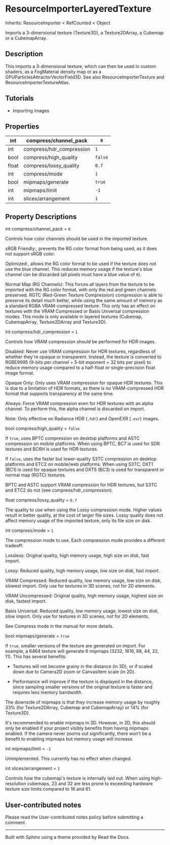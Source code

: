 # ResourceImporterLayeredTexture

Inherits: ResourceImporter < RefCounted < Object

Imports a 3-dimensional texture (Texture3D), a Texture2DArray, a Cubemap or a
CubemapArray.

## Description

This imports a 3-dimensional texture, which can then be used in custom
shaders, as a FogMaterial density map or as a
GPUParticlesAttractorVectorField3D. See also ResourceImporterTexture and
ResourceImporterTextureAtlas.

## Tutorials

  * Importing images

## Properties

int | compress/channel_pack | `0`  
---|---|---  
int | compress/hdr_compression | `1`  
bool | compress/high_quality | `false`  
float | compress/lossy_quality | `0.7`  
int | compress/mode | `1`  
bool | mipmaps/generate | `true`  
int | mipmaps/limit | `-1`  
int | slices/arrangement | `1`  
  
## Property Descriptions

int compress/channel_pack = `0`

Controls how color channels should be used in the imported texture.

sRGB Friendly:, prevents the RG color format from being used, as it does not
support sRGB color.

Optimized:, allows the RG color format to be used if the texture does not use
the blue channel. This reduces memory usage if the texture's blue channel can
be discarded (all pixels must have a blue value of `0`).

Normal Map (RG Channels): This forces all layers from the texture to be
imported with the RG color format, with only the red and green channels
preserved. RGTC (Red-Green Texture Compression) compression is able to
preserve its detail much better, while using the same amount of memory as a
standard RGBA VRAM-compressed texture. This only has an effect on textures
with the VRAM Compressed or Basis Universal compression modes. This mode is
only available in layered textures (Cubemap, CubemapArray, Texture2DArray and
Texture3D).

int compress/hdr_compression = `1`

Controls how VRAM compression should be performed for HDR images.

Disabled: Never use VRAM compression for HDR textures, regardless of whether
they're opaque or transparent. Instead, the texture is converted to RGBE9995
(9-bits per channel + 5-bit exponent = 32 bits per pixel) to reduce memory
usage compared to a half-float or single-precision float image format.

Opaque Only: Only uses VRAM compression for opaque HDR textures. This is due
to a limitation of HDR formats, as there is no VRAM-compressed HDR format that
supports transparency at the same time.

Always: Force VRAM compression even for HDR textures with an alpha channel. To
perform this, the alpha channel is discarded on import.

Note: Only effective on Radiance HDR (`.hdr`) and OpenEXR (`.exr`) images.

bool compress/high_quality = `false`

If `true`, uses BPTC compression on desktop platforms and ASTC compression on
mobile platforms. When using BPTC, BC7 is used for SDR textures and BC6H is
used for HDR textures.

If `false`, uses the faster but lower-quality S3TC compression on desktop
platforms and ETC2 on mobile/web platforms. When using S3TC, DXT1 (BC1) is
used for opaque textures and DXT5 (BC3) is used for transparent or normal map
(RGTC) textures.

BPTC and ASTC support VRAM compression for HDR textures, but S3TC and ETC2 do
not (see compress/hdr_compression).

float compress/lossy_quality = `0.7`

The quality to use when using the Lossy compression mode. Higher values result
in better quality, at the cost of larger file sizes. Lossy quality does not
affect memory usage of the imported texture, only its file size on disk.

int compress/mode = `1`

The compression mode to use. Each compression mode provides a different
tradeoff:

Lossless: Original quality, high memory usage, high size on disk, fast import.

Lossy: Reduced quality, high memory usage, low size on disk, fast import.

VRAM Compressed: Reduced quality, low memory usage, low size on disk, slowest
import. Only use for textures in 3D scenes, not for 2D elements.

VRAM Uncompressed: Original quality, high memory usage, highest size on disk,
fastest import.

Basis Universal: Reduced quality, low memory usage, lowest size on disk, slow
import. Only use for textures in 3D scenes, not for 2D elements.

See Compress mode in the manual for more details.

bool mipmaps/generate = `true`

If `true`, smaller versions of the texture are generated on import. For
example, a 6464 texture will generate 6 mipmaps (3232, 1616, 88, 44, 22, 11).
This has several benefits:

  * Textures will not become grainy in the distance (in 3D), or if scaled down due to Camera2D zoom or CanvasItem scale (in 2D).

  * Performance will improve if the texture is displayed in the distance, since sampling smaller versions of the original texture is faster and requires less memory bandwidth.

The downside of mipmaps is that they increase memory usage by roughly 33% (for
Texture2DArray, Cubemap and CubemapArray) or 14% (for Texture3D).

It's recommended to enable mipmaps in 3D. However, in 2D, this should only be
enabled if your project visibly benefits from having mipmaps enabled. If the
camera never zooms out significantly, there won't be a benefit to enabling
mipmaps but memory usage will increase.

int mipmaps/limit = `-1`

Unimplemented. This currently has no effect when changed.

int slices/arrangement = `1`

Controls how the cubemap's texture is internally laid out. When using high-
resolution cubemaps, 23 and 32 are less prone to exceeding hardware texture
size limits compared to 16 and 61.

## User-contributed notes

Please read the User-contributed notes policy before submitting a comment.

* * *

Built with Sphinx using a theme provided by Read the Docs.

